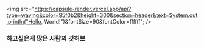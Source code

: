 <img src="https://capsule-render.vercel.app/api?type=waving&color=95f0b2&height=300&section=header&text=System.out.println("Hello, World!")&fontSize=90&fontColor=ffffff"; />

### 하고싶은게 많은 사람의 깃허브
